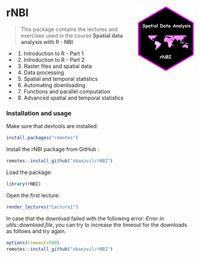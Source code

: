 # rNBI  <img src="./inst/logo/rNBI_Training.png" align="right" width="150" />

> This package contains the lectures and exercises used in the course **Spatial data analysis with R - NBI**:

- 1.  Introduction to R - Part 1

- 2.  Introduction to R - Part 2

- 3.  Raster files and spatial data

- 4.  Data processing

- 5.  Spatial and temporal statistics

- 6.  Automating downloading

- 7.  Functions and parallel computation

- 8.  Advanced spatial and temporal statistics


### Installation and usage

Make sure that devtools are installed:
```r
install.packages("remotes")
```
Install the rNBI package from GitHub :
```r
remotes::install_github("obaezvil/rNBI")
```
Load the package:
```r
library(rNBI)
```
Open the first lecture:
```r
render_lectures("Lecture1") 
```

In case that the download failed with the following error: *Error in utils::download.file*, you can try to increase the timeout for the downloads as follows and try again.
```r
options(timeout=500) 
remotes::install_github("obaezvil/rNBI")
```